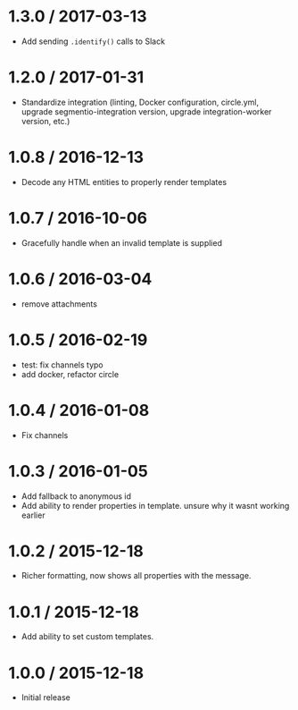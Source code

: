 1.3.0 / 2017-03-13
==================

  * Add sending `.identify()` calls to Slack

1.2.0 / 2017-01-31
==================

  * Standardize integration (linting, Docker configuration, circle.yml, upgrade
segmentio-integration version, upgrade integration-worker version, etc.)


1.0.8 / 2016-12-13
==================

  * Decode any HTML entities to properly render templates 

1.0.7 / 2016-10-06
==================

  * Gracefully handle when an invalid template is supplied

1.0.6 / 2016-03-04
==================

  * remove attachments

1.0.5 / 2016-02-19
==================

  * test: fix channels typo
  * add docker, refactor circle


1.0.4 / 2016-01-08
==================

  * Fix channels

1.0.3 / 2016-01-05
==================

  * Add fallback to anonymous id
  * Add ability to render properties in template. unsure why it wasnt working earlier

1.0.2 / 2015-12-18
==================

  * Richer formatting, now shows all properties with the message.


1.0.1 / 2015-12-18
==================

  * Add ability to set custom templates.


1.0.0 / 2015-12-18
==================

  * Initial release
